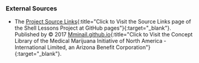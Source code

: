 ### External Sources

- The [Project Source Links](https://mminail.github.io/Shell/Source-Shell-Links.htm){:title="Click to Visit the Source Links page of the Shell Lessons Project at GitHub pages"}{:target="_blank"}. Published by © 2017 [Mminail.github.io](https://mminail.github.io/){:title="Click to Visit the Concept Library of the Medical Marijuana Initiative of North America - International Limited, an Arizona Benefit Corporation"}{:target="_blank"}.
